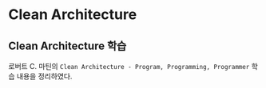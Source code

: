 # Clean Architecture

## Clean Architecture 학습

로버트 C. 마틴의 `Clean Architecture - Program, Programming, Programmer` 학습 내용을 정리하였다.
